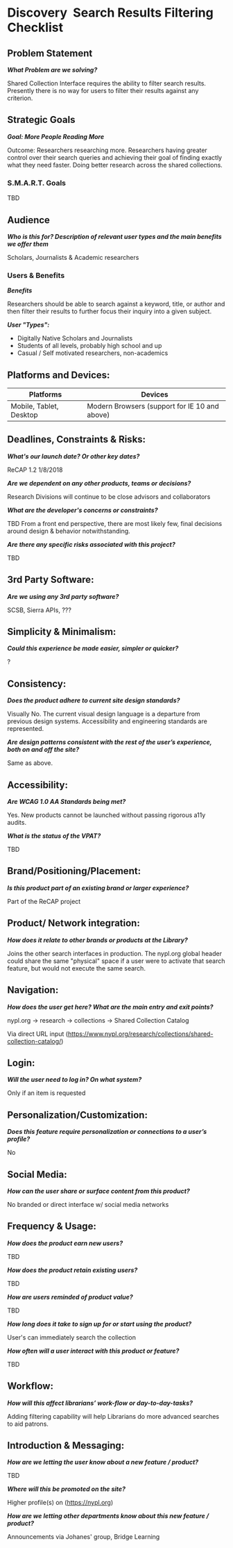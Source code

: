 
# Discovery  Search Results Filtering Checklist

## Problem Statement
**_What Problem are we solving?_**

Shared Collection Interface requires the ability to filter search results. Presently there is no way for users to filter their results against any criterion.

## Strategic Goals
**_Goal: More People Reading More_**

Outcome: Researchers researching more. Researchers having greater control over their search queries and achieving their goal of finding exactly what they need faster. Doing better research across the shared collections.

### S.M.A.R.T. Goals
TBD

## Audience
**_Who is this for? Description of relevant user types and the main benefits we offer them_**

Scholars, Journalists & Academic researchers

### Users & Benefits
**_Benefits_**

Researchers should be able to search against a keyword, title, or author and then filter their results to further focus their inquiry into a given subject.

**_User "Types":_**

* Digitally Native Scholars and Journalists
* Students of all levels, probably high school and up
* Casual / Self motivated researchers, non-academics


## Platforms and Devices:
Platforms | Devices  
--- | ---
Mobile, Tablet, Desktop | Modern Browsers (support for IE 10 and above)

## Deadlines, Constraints & Risks:
**_What's our launch date? Or other key dates?_**

ReCAP 1.2 1/8/2018

**_Are we dependent on any other products, teams or decisions?_**

Research Divisions will continue to be close advisors and collaborators

**_What are the developer's concerns or constraints?_**

TBD
From a front end perspective, there are most likely few, final decisions around design & behavior notwithstanding.

**_Are there any specific risks associated with this project?_**

TBD

## 3rd Party Software:
**_Are we using any 3rd party software?_**

SCSB, Sierra APIs, ???

## Simplicity & Minimalism:
**_Could this experience be made easier, simpler or quicker?_**

?

## Consistency:
**_Does the product adhere to current site design standards?_**

Visually No. The current visual design language is a departure from previous design systems. Accessibility and engineering standards are represented.

**_Are design patterns consistent with the rest of the user’s experience, both on and off the site?_**

Same as above.

## Accessibility:
**_Are WCAG 1.0 AA Standards being met?_**

Yes. New products cannot be launched without passing rigorous a11y audits.

**_What is the status of the VPAT?_**

TBD

## Brand/Positioning/Placement:
**_Is this product part of an existing brand or larger experience?_**

Part of the ReCAP project

## Product/ Network integration:
**_How does it relate to other brands or products at the Library?_**

Joins the other search interfaces in production. The nypl.org global header could share the same "physical" space if a user were to activate that search feature, but would not execute the same search.

## Navigation:
**_How does the user get here? What are the main entry and exit points?_**

nypl.org -> research -> collections -> Shared Collection Catalog

Via direct URL input (https://www.nypl.org/research/collections/shared-collection-catalog/)

## Login:
**_Will the user need to log in? On what system?_**

Only if an item is requested

## Personalization/Customization:
**_Does this feature require personalization or connections to a user’s profile?_**

No

## Social Media:
**_How can the user share or surface content from this product?_**

No branded or direct interface w/ social media networks

## Frequency & Usage:
**_How does the product earn new users?_**

TBD

**_How does the product retain existing users?_**

TBD

**_How are users reminded of product value?_**

TBD

**_How long does it take to sign up for or start using the product?_**

User's can immediately search the collection

**_How often will a user interact with this product or feature?_**

TBD

## Workflow:
**_How will this affect librarians’ work-flow or day-to-day-tasks?_**

Adding filtering capability will help Librarians do more advanced searches to aid patrons.

## Introduction & Messaging:
**_How are we letting the user know about a new feature / product?_**

TBD

**_Where will this be promoted on the site?_**

Higher profile(s) on (https://nypl.org)

**_How are we letting other departments know about this new feature / product?_**

Announcements via Johanes' group, Bridge Learning
